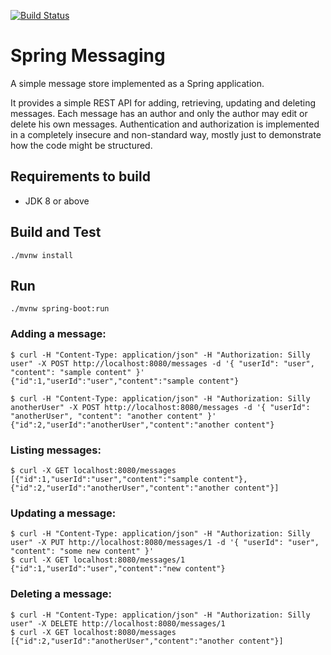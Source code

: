 [![Build Status](https://travis-ci.org/slotik/spring-messaging.svg?branch=master)](https://travis-ci.org/slotik/spring-messaging)
# Spring Messaging
A simple message store implemented as a Spring application.

It provides a simple REST API for adding, retrieving, updating and deleting messages.
Each message has an author and only the author may edit or delete his own messages.
Authentication and authorization is implemented in a completely insecure and non-standard way, mostly just to demonstrate how the code might be structured.

## Requirements to build

* JDK 8 or above

## Build and Test

```
./mvnw install
```

## Run

```
./mvnw spring-boot:run
```

### Adding a message:

```
$ curl -H "Content-Type: application/json" -H "Authorization: Silly user" -X POST http://localhost:8080/messages -d '{ "userId": "user", "content": "sample content" }'
{"id":1,"userId":"user","content":"sample content"}

$ curl -H "Content-Type: application/json" -H "Authorization: Silly anotherUser" -X POST http://localhost:8080/messages -d '{ "userId": "anotherUser", "content": "another content" }'
{"id":2,"userId":"anotherUser","content":"another content"}
```
### Listing messages:

```
$ curl -X GET localhost:8080/messages
[{"id":1,"userId":"user","content":"sample content"},{"id":2,"userId":"anotherUser","content":"another content"}]
```

### Updating a message:

```
$ curl -H "Content-Type: application/json" -H "Authorization: Silly user" -X PUT http://localhost:8080/messages/1 -d '{ "userId": "user", "content": "some new content" }'
$ curl -X GET localhost:8080/messages/1
{"id":1,"userId":"user","content":"new content"}
```

### Deleting a message:

```
$ curl -H "Content-Type: application/json" -H "Authorization: Silly user" -X DELETE http://localhost:8080/messages/1
$ curl -X GET localhost:8080/messages
[{"id":2,"userId":"anotherUser","content":"another content"}]
```
